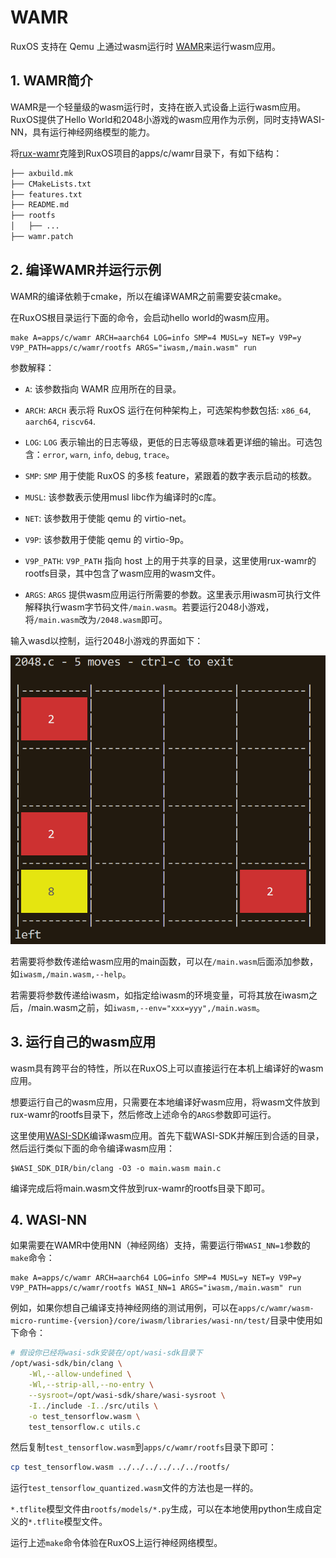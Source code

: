 # WAMR

RuxOS 支持在 Qemu 上通过wasm运行时 [WAMR](https://github.com/bytecodealliance/wasm-micro-runtime)来运行wasm应用。

## 1. WAMR简介

WAMR是一个轻量级的wasm运行时，支持在嵌入式设备上运行wasm应用。RuxOS提供了Hello World和2048小游戏的wasm应用作为示例，同时支持WASI-NN，具有运行神经网络模型的能力。

将[rux-wamr](https://github.com/syswonder/rux-wamr)克隆到RuxOS项目的apps/c/wamr目录下，有如下结构：

```txt
├── axbuild.mk
├── CMakeLists.txt
├── features.txt
├── README.md
├── rootfs
│   ├── ...
├── wamr.patch
```

## 2. 编译WAMR并运行示例

WAMR的编译依赖于cmake，所以在编译WAMR之前需要安装cmake。

在RuxOS根目录运行下面的命令，会启动hello world的wasm应用。

```shell
make A=apps/c/wamr ARCH=aarch64 LOG=info SMP=4 MUSL=y NET=y V9P=y V9P_PATH=apps/c/wamr/rootfs ARGS="iwasm,/main.wasm" run
```

参数解释：

* `A`: 该参数指向 WAMR 应用所在的目录。

* `ARCH`: `ARCH` 表示将 RuxOS 运行在何种架构上，可选架构参数包括: `x86_64`, `aarch64`, `riscv64`.

* `LOG`: `LOG` 表示输出的日志等级，更低的日志等级意味着更详细的输出。可选包含：`error`,  `warn`, `info`, `debug`, `trace`。

* `SMP`: `SMP` 用于使能 RuxOS 的多核 feature，紧跟着的数字表示启动的核数。

* `MUSL`: 该参数表示使用musl libc作为编译时的c库。

* `NET`: 该参数用于使能 qemu 的 virtio-net。

* `V9P`: 该参数用于使能 qemu 的 virtio-9p。

* `V9P_PATH`: `V9P_PATH` 指向 host 上的用于共享的目录，这里使用rux-wamr的rootfs目录，其中包含了wasm应用的wasm文件。

* `ARGS`: `ARGS` 提供wasm应用运行所需要的参数。这里表示用iwasm可执行文件解释执行wasm字节码文件`/main.wasm`。若要运行2048小游戏，将`/main.wasm`改为`/2048.wasm`即可。

输入wasd以控制，运行2048小游戏的界面如下：

![2048](img/2048.png)

若需要将参数传递给wasm应用的main函数，可以在`/main.wasm`后面添加参数，如`iwasm,/main.wasm,--help`。

若需要将参数传递给iwasm，如指定给iwasm的环境变量，可将其放在iwasm之后，/main.wasm之前，如`iwasm,--env="xxx=yyy",/main.wasm`。

## 3. 运行自己的wasm应用

wasm具有跨平台的特性，所以在RuxOS上可以直接运行在本机上编译好的wasm应用。

想要运行自己的wasm应用，只需要在本地编译好wasm应用，将wasm文件放到rux-wamr的rootfs目录下，然后修改上述命令的`ARGS`参数即可运行。

这里使用[WASI-SDK](https://github.com/WebAssembly/wasi-sdk)编译wasm应用。首先下载WASI-SDK并解压到合适的目录，然后运行类似下面的命令编译wasm应用：

```shell
$WASI_SDK_DIR/bin/clang -O3 -o main.wasm main.c
```

编译完成后将main.wasm文件放到rux-wamr的rootfs目录下即可。

## 4. WASI-NN

如果需要在WAMR中使用NN（神经网络）支持，需要运行带`WASI_NN=1`参数的`make`命令：

```shell
make A=apps/c/wamr ARCH=aarch64 LOG=info SMP=4 MUSL=y NET=y V9P=y V9P_PATH=apps/c/wamr/rootfs WASI_NN=1 ARGS="iwasm,/main.wasm" run
```

例如，如果你想自己编译支持神经网络的测试用例，可以在`apps/c/wamr/wasm-micro-runtime-{version}/core/iwasm/libraries/wasi-nn/test/`目录中使用如下命令：

```bash
# 假设你已经将wasi-sdk安装在/opt/wasi-sdk目录下
/opt/wasi-sdk/bin/clang \
    -Wl,--allow-undefined \
    -Wl,--strip-all,--no-entry \
    --sysroot=/opt/wasi-sdk/share/wasi-sysroot \
    -I../include -I../src/utils \
    -o test_tensorflow.wasm \
    test_tensorflow.c utils.c
```

然后复制`test_tensorflow.wasm`到`apps/c/wamr/rootfs`目录下即可：

```bash
cp test_tensorflow.wasm ../../../../../../rootfs/
```

运行`test_tensorflow_quantized.wasm`文件的方法也是一样的。

`*.tflite`模型文件由`rootfs/models/*.py`生成，可以在本地使用python生成自定义的`*.tflite`模型文件。

运行上述`make`命令体验在RuxOS上运行神经网络模型。
